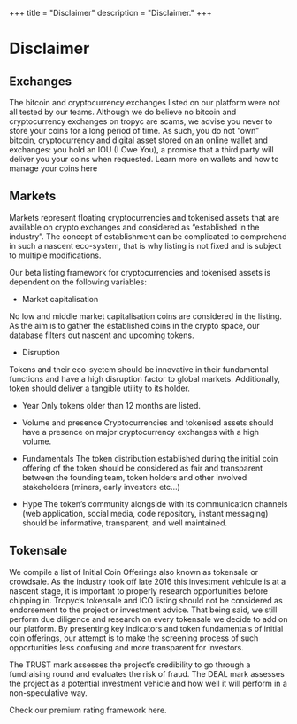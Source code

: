 +++
title = "Disclaimer"
description = "Disclaimer."
+++

# Disclaimer


## Exchanges

The bitcoin and cryptocurrency exchanges listed on our platform were not all tested by our teams. Although we do believe no bitcoin and cryptocurrency exchanges on tropyc are scams, we advise you never to store your coins for a long period of time. As such, you do not “own” bitcoin, cryptocurrency and digital asset stored on an online wallet and exchanges: you hold an IOU (I Owe You), a promise that a third party will deliver you your coins when requested. Learn more on wallets and how to manage your coins here



## Markets

Markets represent floating cryptocurrencies and tokenised assets that are available on crypto exchanges and considered as “established in the industry”.
The concept of establishment can be complicated to comprehend in such a nascent eco-system, that is why listing is not fixed and is subject to multiple modifications. 

Our beta listing framework for cryptocurrencies and tokenised assets is dependent on the following variables:

-	Market capitalisation

No low and middle market capitalisation coins are considered in the listing. 
As the aim is to gather the established coins in the crypto space, our database filters out nascent and upcoming tokens. 


-	Disruption

Tokens and their eco-syetem should be innovative in their fundamental functions and have a high disruption factor to global markets. Additionally, token should deliver a tangible utility to its holder.


-	Year
Only tokens older than 12 months are listed.


-	Volume and presence
Cryptocurrencies and tokenised assets should have a presence on major cryptocurrency exchanges with a high volume.


-	Fundamentals
The token distribution established during the initial coin offering of the token should be considered as fair and transparent between the founding team, token holders and other involved stakeholders (miners, early investors etc…)

-	Hype
The token’s community alongside with its communication channels (web application, social media, code repository, instant messaging) should be informative, transparent, and well maintained.




## Tokensale

We compile a list of Initial Coin Offerings also known as tokensale or crowdsale. As the industry took off late 2016 this investment vehicule is at a nascent stage, it is important to properly research opportunities before chipping in.
Tropyc’s tokensale and ICO listing should not be considered as endorsement to the project or investment advice. That being said, we still perform due diligence and research on every tokensale we decide to add on our platform. 
By presenting key indicators and token fundamentals of initial coin offerings, our attempt is to make the screening process of such opportunities less confusing and more transparent for investors.

The TRUST mark assesses the project’s credibility to go through a fundraising round and evaluates the risk of fraud.
The DEAL mark assesses the project as a potential investment vehicle and how well it will perform in a non-speculative way. 


Check our premium rating framework here.



